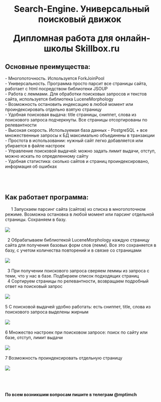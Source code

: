 <h1 align="center"> Search-Engine. Универсальный поисковый движок  

Дипломная работа для онлайн-школы Skillbox.ru </h1>


<h2> <b>Основные преимущества:</b> </h2>
- Многопоточность. Используется ForkJoinPool <br>
- Универсальность. Программа просто парсит все страницы сайта, работает с html посредством библиотеки JSOUP <br>
- Работа с леммами. Для обработки поисковых запросов и текстов сайта, используется библиотека LuceneMorphology <br>
- Возможность остановить индексацию в любой момент или проиндексировать отдельно взятую страницу <br>
- Удобная поисковая выдача: title страницы, сниппет, слова из поискового запроса подчеркнуты. Все страницы отсортированы по релевантности <br>
- Высокая скорость. Используемая база данных - PostgreSQL + все множественные запросы к БД максимально объединены в транзакции <br>
- Простота в использовании: нужный сайт легко добавляется или убирается в файле настроек <br>
- Управление поисковой выдачей: можно задать лимит выдачи, отступ, можно искать по определенному сайту <br>
- Удобная статистика: сколько сайтов и страниц проиндексировано, информация об ошибках <br>
<br>
<br>
<br>
<h2>Как работает программа:</h2>
  
  1 Запускаем парсинг сайта (сайтов) из списка в многопоточном режиме. Возможна остановка в любой момент или парсинг отдельной страницы. Сохраняем в базу.
<br>
<br>
 <img src="https://github.com/mptimch/Search-Engine/assets/93775557/1c01d2a8-9f34-469b-867f-f4c8d167cdff">
<br>
<br>
  2 Обрабатываем библиотекой LuceneMorphology каждую страницу сайта для получения базовых форм слов (лемм). Все это сохраняется в базу, с учетом количества повторений и в связке со страницами
<br>
<br>
<img src="https://github.com/mptimch/Search-Engine/assets/93775557/c102299b-9ce4-4eb3-bde8-912d4b2f06d5">
<br>
<br>
  3 При получении поискового запроса сверяем леммы из запроса с теми, что у нас в базе. Подбираем список подходящих страниц
  <br>
  4 Сортируем страницы по релевантности, возвращаем подробный ответ на поисковый запрос
  <br>
  <br>
<img src="https://github.com/mptimch/Search-Engine/assets/93775557/f39224f3-4cb2-4105-a219-a12a1f630515">
  <br>
  <br>
5 С поисковой выдачей удобно работать: есть сниппет, title, слова из поискового запроса выделены жирным
  <br>
  <br>
<img src="https://github.com/mptimch/Search-Engine/assets/93775557/db2d87d5-1d59-40af-8feb-c3b9923b76bb">
  <br>
  <br>
6 Множество настроек при поисковом запросе: поиск по сайту или базе, отступ, лимит выдачи
  <br>
  <br>
<img src="https://github.com/mptimch/Search-Engine/assets/93775557/744399be-bcf2-4365-977d-1d8a7f362213">
  <br>
  <br>
7 Возможность проиндексировать отдельную страницу
  <br>
  <br>
<img src="https://github.com/mptimch/Search-Engine/assets/93775557/a495b645-6ad4-46cc-b825-32a30afadf02">
  <br>
  <br>
  <br>
    <br>
  <h4> По всем возникшим вопросам пишите в телеграм <b>@mptimch</b></h4>
